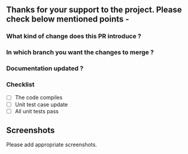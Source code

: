 ## Thanks for your support to the project. Please check below mentioned points -

### What kind of change does this PR introduce ?

<!-- E.g. Is it a new feature, bugfix, code improvement etc. ? Add some description. -->

### In which branch you want the changes to merge ?

<!-- E.g. master, development, release etc. -->

### Documentation updated ?

<!-- E.g. Yes / No -->

### Checklist

- [ ] The code compiles
- [ ] Unit test case update
- [ ] All unit tests pass

## Screenshots

Please add appropriate screenshots.
